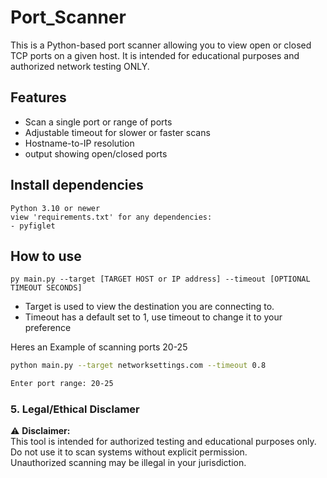 # Port_Scanner
This is a Python-based port scanner allowing you to view open or closed TCP ports on a given host. It is intended for educational purposes and authorized network testing ONLY.

## Features
- Scan a single port or range of ports
- Adjustable timeout for slower or faster scans
- Hostname-to-IP resolution
- output showing open/closed ports

## Install dependencies
```
Python 3.10 or newer
view 'requirements.txt' for any dependencies:
- pyfiglet
```

## How to use
```
py main.py --target [TARGET HOST or IP address] --timeout [OPTIONAL TIMEOUT SECONDS]
```
- Target is used to view the destination you are connecting to.
- Timeout has a default set to 1, use timeout to change it to your preference

Heres an Example of scanning ports 20-25
```bash 
python main.py --target networksettings.com --timeout 0.8

Enter port range: 20-25
```
### **5. Legal/Ethical Disclamer**
⚠️ **Disclaimer:**  
This tool is intended for authorized testing and educational purposes only.  
Do not use it to scan systems without explicit permission.  
Unauthorized scanning may be illegal in your jurisdiction.